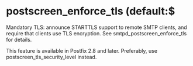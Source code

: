 # postscreen_enforce_tls (default:$ 

 Mandatory TLS: announce STARTTLS support to remote SMTP clients, and
require that clients use TLS encryption.  See smtpd_postscreen_enforce_tls
for details.  

 This feature is available in Postfix 2.8 and later.
Preferably, use postscreen_tls_security_level instead. 


